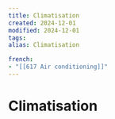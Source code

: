 ```yaml
---
title: Climatisation
created: 2024-12-01
modified: 2024-12-01
tags: 
alias: Climatisation

french:
- "[[617 Air conditioning]]"
---
```

# Climatisation
